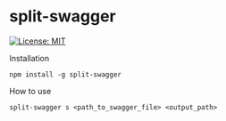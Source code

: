 # split-swagger

[![License: MIT](https://img.shields.io/badge/License-MIT-yellow.svg)](https://opensource.org/licenses/MIT)

Installation

```
npm install -g split-swagger
```

How to use

```
split-swagger s <path_to_swagger_file> <output_path>
```
